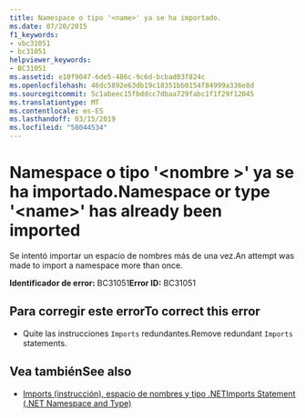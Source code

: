 ```yaml
---
title: Namespace o tipo '<name>' ya se ha importado.
ms.date: 07/20/2015
f1_keywords:
- vbc31051
- bc31051
helpviewer_keywords:
- BC31051
ms.assetid: e10f9047-6de5-486c-9c6d-bcbad03f824c
ms.openlocfilehash: 46dc5892e63db19c18351bb0154f84999a336e8d
ms.sourcegitcommit: 5c1abeec15fbddcc7dbaa729fabc1f1f29f12045
ms.translationtype: MT
ms.contentlocale: es-ES
ms.lasthandoff: 03/15/2019
ms.locfileid: "58044534"
---
```

# <a name="namespace-or-type-name-has-already-been-imported"></a><span data-ttu-id="8a652-102">Namespace o tipo '\<nombre >' ya se ha importado.</span><span class="sxs-lookup"><span data-stu-id="8a652-102">Namespace or type '\<name>' has already been imported</span></span>
<span data-ttu-id="8a652-103">Se intentó importar un espacio de nombres más de una vez.</span><span class="sxs-lookup"><span data-stu-id="8a652-103">An attempt was made to import a namespace more than once.</span></span>  
  
 <span data-ttu-id="8a652-104">**Identificador de error:** BC31051</span><span class="sxs-lookup"><span data-stu-id="8a652-104">**Error ID:** BC31051</span></span>  
  
## <a name="to-correct-this-error"></a><span data-ttu-id="8a652-105">Para corregir este error</span><span class="sxs-lookup"><span data-stu-id="8a652-105">To correct this error</span></span>  
  
-   <span data-ttu-id="8a652-106">Quite las instrucciones `Imports` redundantes.</span><span class="sxs-lookup"><span data-stu-id="8a652-106">Remove redundant `Imports` statements.</span></span>  
  
## <a name="see-also"></a><span data-ttu-id="8a652-107">Vea también</span><span class="sxs-lookup"><span data-stu-id="8a652-107">See also</span></span>

- [<span data-ttu-id="8a652-108">Imports (instrucción), espacio de nombres y tipo .NET</span><span class="sxs-lookup"><span data-stu-id="8a652-108">Imports Statement (.NET Namespace and Type)</span></span>](../../visual-basic/language-reference/statements/imports-statement-net-namespace-and-type.md)
